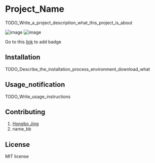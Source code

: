# Project_Name
TODO_Write_a_project_description_what_this_project_is_about

![image](https://img.shields.io/badge/version-1.0.0-yellowgreen.svg)
![image](https://img.shields.io/badge/license-MIT-brightgreen.svg)

Go to this [link](http://shields.io/) to add badge
## Installation
TODO_Describe_the_installation_process_environment_download_what
## Usage_notification
TODO_Write_usage_instructions
## Contributing
1. [Hongbo Jing](https://github.com/hongbojing)
2. name_bb

## License
MIT license
